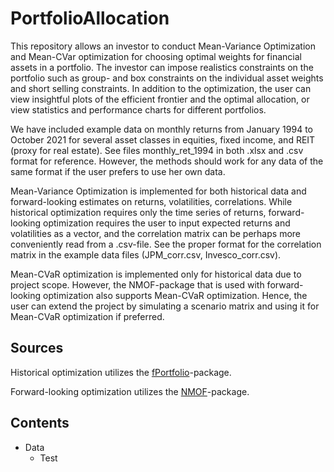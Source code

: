 # PortfolioAllocation
This repository allows an investor to conduct Mean-Variance Optimization and Mean-CVar optimization for choosing optimal weights for financial assets in a portfolio. The investor can impose realistics constraints on the portfolio such as group- and box constraints on the individual asset weights and short selling constraints. In addition to the optimization, the user can view insightful plots of the efficient frontier and the optimal allocation, or view statistics and performance charts for different portfolios.

We have included example data on monthly returns from January 1994 to October 2021 for several asset classes in equities, fixed income, and REIT (proxy for real estate). See files monthly_ret_1994 in both .xlsx and .csv format for reference. However, the methods should work for any data of the same format if the user prefers to use her own data. 

Mean-Variance Optimization is implemented for both historical data and forward-looking estimates on returns, volatilities, correlations. While historical optimization requires only the time series of returns, forward-looking optimization requires the user to input expected returns and volatilities as a vector, and the correlation matrix can be perhaps more conveniently read from a .csv-file. See the proper format for the correlation matrix in the example data files (JPM_corr.csv, Invesco_corr.csv).

Mean-CVaR optimization is implemented only for historical data due to project scope. However, the NMOF-package that is used with forward-looking optimization also supports Mean-CVaR optimization. Hence, the user can extend the project by simulating a scenario matrix and using it for Mean-CVaR optimization if preferred.

## Sources

Historical optimization utilizes the [fPortfolio](https://cran.r-project.org/web/packages/fPortfolio/index.html)-package.

Forward-looking optimization utilizes the [NMOF](https://cran.r-project.org/web/packages/NMOF/index.html)-package.

## Contents

- Data
  - Test

